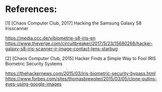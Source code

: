 # References:

[1] [Chaos Computer Club, 2017] Hacking the Samsung Galaxy S8 Irisscanner

https://media.ccc.de/v/biometrie-s8-iris-en
https://www.theverge.com/circuitbreaker/2017/5/23/15680268/hacker-galaxy-s8-iris-scanner-ir-image-contact-lens-starbug

[2] [Chaos Computer Club, 2015] Hacker Finds a Simple Way to Fool IRIS Biometric Security Systems

https://thehackernews.com/2015/03/iris-biometric-security-bypass.html
https://www.forbes.com/sites/thomasbrewster/2015/03/05/clone-putins-eyes-using-google-images
